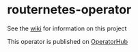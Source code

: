 # routernetes-operator

See the [wiki](https://github.com/routernetes/routernetes/wiki) for information on this project

This operator is published on [OperatorHub](https://operatorhub.io/operator/routernetes-operator)

